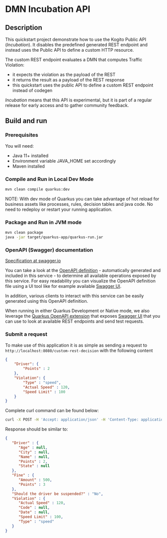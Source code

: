 # DMN Incubation API

## Description

This quickstart project demonstrate how to use the Kogito Public API (*Incubation*). It disables the predefined generated REST endpoint and instead uses the Public API to define a custom HTTP resource.

The custom REST endpoint evaluates a DMN that computes Traffic Violation:

- it expects the violation as the payload of the REST
- it returns the result as a payload of the REST response
- this quickstart uses the public API to define a custom REST endpoint instead of codegen

*Incubation* means that this API is experimental, but it is part of a regular release for early access and to gather community feedback.

## Build and run

### Prerequisites

You will need:
  - Java 11+ installed
  - Environment variable JAVA_HOME set accordingly
  - Maven installed

### Compile and Run in Local Dev Mode

```sh
mvn clean compile quarkus:dev
```

NOTE: With dev mode of Quarkus you can take advantage of hot reload for business assets like processes, rules, decision tables and java code. No need to redeploy or restart your running application.

### Package and Run in JVM mode

```sh
mvn clean package
java -jar target/quarkus-app/quarkus-run.jar
```

### OpenAPI (Swagger) documentation
[Specification at swagger.io](https://swagger.io/docs/specification/about/)

You can take a look at the [OpenAPI definition](http://localhost:8080/q/openapi?format=json) - automatically generated and included in this service - to determine all available operations exposed by this service. For easy readability you can visualize the OpenAPI definition file using a UI tool like for example available [Swagger UI](https://editor.swagger.io).

In addition, various clients to interact with this service can be easily generated using this OpenAPI definition.

When running in either Quarkus Development or Native mode, we also leverage the [Quarkus OpenAPI extension](https://quarkus.io/guides/openapi-swaggerui#use-swagger-ui-for-development) that exposes [Swagger UI](http://localhost:8080/swagger-ui/) that you can use to look at available REST endpoints and send test requests.

### Submit a request

To make use of this application it is as simple as sending a request to `http://localhost:8080/custom-rest-decision`  with the following content

```json
{
    "Driver": {
        "Points" : 2
    },
    "Violation": {
        "Type" : "speed",
        "Actual Speed" : 120,
        "Speed Limit" : 100
    }
}
```

Complete curl command can be found below:

```sh
curl -X POST -H 'Accept: application/json' -H 'Content-Type: application/json' -d '{"Driver":{"Points":2},"Violation":{"Type":"speed","Actual Speed":120,"Speed Limit":100}}' http://localhost:8080/custom-rest-decision
```

Response should be similar to:

```json
{
   "Driver" : {
      "Age" : null,
      "City" : null,
      "Name" : null,
      "Points" : 2,
      "State" : null
   },
   "Fine" : {
      "Amount" : 500,
      "Points" : 3
   },
   "Should the driver be suspended?" : "No",
   "Violation" : {
      "Actual Speed" : 120,
      "Code" : null,
      "Date" : null,
      "Speed Limit" : 100,
      "Type" : "speed"
   }
}
```

